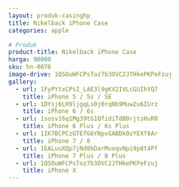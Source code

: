 ```yaml
---
layout: produk-casinghp
title: Nikelback iPhone Case
categories: apple

# Produk
product-title: Nikelback iPhone Case
harga: 90000
sku: hn-0076
image-drive: 1QSOuWFCPsToz7b3OVC2JTHkePKPeFzuj
gallery:
  - url: 1FyPYtxCPsI_LAE3l9gKV2IVLcGUIhYQ7
    title: iPhone 5 / 5s / SE
  - url: 1DYsj6LH9ljgqLs0j0rqNb9Muw2u6IUrz
    title: iPhone 6 / 6s
  - url: 1sosv16q1Mg39tG1QfidiTdB0rjtsHuR0
    title: iPhone 6 Plus / 6s Plus
  - url: 1IK7BCPCzGTEfG6YNpvGABDk9zYEXf8Ar
    title: iPhone 7 / 8
  - url: 1EALuuXQp7jNd8bDarMuoqvNpi9p8t4Pf
    title: iPhone 7 Plus / 8 Plus
  - url: 1QSOuWFCPsToz7b3OVC2JTHkePKPeFzuj
    title: iPhone X
---
```

